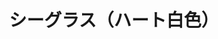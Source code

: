 ---
title: シーグラス（ハート白色）
description: シーグラスのハート形とてもレア
lang: ja
layout: product-page
id: prod_DdbBRff1sRAV5M
priority: 10
説明: シーグラスのハート形とてもレア
価格: 3000
在庫: 1
images:
  - src: https://seaglass.xyz/images/%E3%82%B7%E3%83%BC%E3%82%B0%E3%83%A9%E3%82%B9%EF%BC%88%E3%83%8F%E3%83%BC%E3%83%88%E7%99%BD%E8%89%B2%EF%BC%891.jpg
  - src: https://seaglass.xyz/images/%E3%82%B7%E3%83%BC%E3%82%B0%E3%83%A9%E3%82%B9%EF%BC%88%E3%83%8F%E3%83%BC%E3%83%88%E7%99%BD%E8%89%B2%EF%BC%892.jpg
  - src: https://seaglass.xyz/images/%E3%82%B7%E3%83%BC%E3%82%B0%E3%83%A9%E3%82%B9%EF%BC%88%E3%83%8F%E3%83%BC%E3%83%88%E7%99%BD%E8%89%B2%EF%BC%893.jpg
---